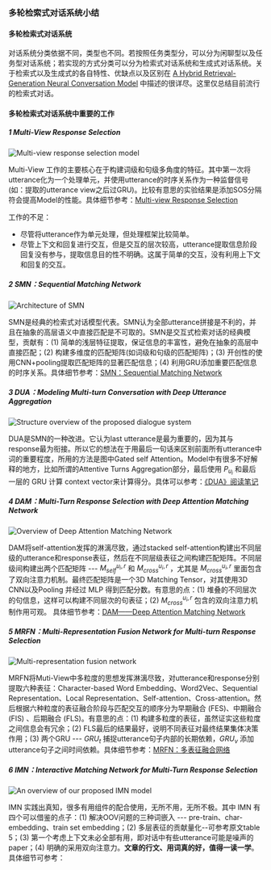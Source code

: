 ### 多轮检索式对话系统小结

#### 多轮检索式对话系统

对话系统分类依据不同，类型也不同。若按照任务类型分，可以分为闲聊型以及任务型对话系统；若实现的方式分类可以分为检索式对话系统和生成式对话系统。关于检索式以及生成式的各自特性、优缺点以及区别在 [A Hybrid Retrieval-Generation Neural Conversation Model](<https://arxiv.org/abs/1904.09068?context=cs>) 中描述的很详尽。这里仅总结目前流行的检索式对话。

#### 多轮检索式对话系统中重要的工作

##### 1 Multi-View Response Selection 

![Multi-view response selection model](C:\Users\zhuo\Desktop\多轮检索式对话小结\MV.png)

Multi-View 工作的主要核心在于构建词级和句级多角度的特征。其中第一次将utterance化为一个处理单元，并使用utterance的时序关系作为一种监督信号(如：提取的utterance view之后过GRU)。比较有意思的实验结果是添加SOS分隔符会提高Model的性能。具体细节参考：[Multi-view Response Selection](<https://zhuanlan.zhihu.com/p/66365985>)

工作的不足：

- 尽管将utterance作为单元处理，但处理框架比较简单。
- 尽管上下文和回复进行交互，但是交互的层次较高，utterance提取信息阶段回复没有参与，提取信息目的性不明确。这属于简单的交互，没有利用上下文和回复的交互。

##### 2 SMN：Sequential Matching Network

![Architecture of SMN ](C:\Users\zhuo\Desktop\多轮检索式对话小结\SMN.png)

SMN是经典的检索式对话模型代表。SMN认为全部utterance拼接是不利的，并且在抽象的高层语义中直接匹配是不可取的。SMN是交互式检索对话的经典模型，贡献有：(1) 简单的浅层特征提取，保证信息的丰富性，避免在抽象的高层中直接匹配；(2) 构建多维度的匹配矩阵(如词级和句级的匹配矩阵)；(3) 开创性的使用CNN+pooling提取匹配矩阵的显著匹配信息；(4) 利用GRU添加重要匹配信息的时序关系。具体细节参考：[SMN：Sequential Matching Network](<https://zhuanlan.zhihu.com/p/66384889>)

##### 3 DUA：Modeling Multi-turn Conversation with Deep Utterance Aggregation 

![Structure overview of the proposed dialogue system ](C:\Users\zhuo\Desktop\多轮检索式对话小结\DUA.png)

DUA是SMN的一种改进。它认为last utterance是最为重要的，因为其与response最为衔接。所以它的想法在于用最后一句话来区别前面所有utterance中词的重要程度，所用的方法是图中Gated self Attention。Model中有很多不好解释的地方，比如所谓的Attentive Turns Aggregation部分，最后使用 $P_{u_i}$ 和最后一层的 GRU 计算 context vector来计算得分。具体可以参考：[《DUA》阅读笔记](<https://zhuanlan.zhihu.com/p/64132530>)

##### 4 DAM：Multi-Turn Response Selection  with Deep Attention Matching Network

![Overview of Deep Attention Matching Network](C:\Users\zhuo\Desktop\多轮检索式对话小结\DAM.png)

DAM将self-attention发挥的淋漓尽致，通过stacked self-attention构建出不同层级的utterance和response表征，然后在不同层级表征之间构建匹配矩阵。不同层级间构建出两个匹配矩阵 --- $M^{u_i,r}_{self}$ 和 $M^{u_i, r}_{cross}$ ，尤其是 $M^{u_i, r}_{cross}$ 里面包含了双向注意力机制。最终匹配矩阵是一个3D Matching Tensor，对其使用3D CNN以及Pooling 并经过 MLP 得到匹配分数。有意思的点：(1) 堆叠的不同层次的句信息，这样可以构建不同层次的句表征；(2) $M^{u_i, r}_{cross}$ 包含的双向注意力机制作用可观。 具体细节参考：[DAM——Deep Attention Matching Network](<https://zhuanlan.zhihu.com/p/68325669>)

##### 5 MRFN：Multi-Representation Fusion Network for Multi-turn Response Selection 

![Multi-representation fusion network](C:\Users\zhuo\Desktop\多轮检索式对话小结\MRFN.png)

MRFN将Muti-View中多粒度的思想发挥淋漓尽致，对utterance和response分别提取六种表征：Character-based Word Embedding、Word2Vec、Sequential Representation、Local Representation、Self-attention、Cross-attention。然后根据六种粒度的表征融合阶段与匹配交互的顺序分为早期融合 (FES)、中期融合 (FIS) 、后期融合 (FLS)。有意思的点：(1) 构建多粒度的表征，虽然证实这些粒度之间信息会有冗余；(2) FLS最后的结果最好，说明不同表征对最终结果集体决策作用；(3) 两个GRU --- $GRU_{t}$ 捕捉utterance句子内部的长期依赖，$GRU_{v}$ 添加utterance句子之间时间依赖。具体细节参考：[MRFN：多表征融合网络](<https://zhuanlan.zhihu.com/p/68381160>)

##### 6 IMN：Interactive Matching Network for Multi-Turn Response Selection 

![An overview of our proposed IMN model ](C:\Users\zhuo\Desktop\多轮检索式对话小结\IMN.png)

IMN 实践出真知，很多有用组件的配合使用，无所不用，无所不极。其中 IMN 有四个可以借鉴的点子：(1) 解决OOV问题的三种词嵌入 --- pre-train、char-embedding、train set embedding；(2) 多层表征的贡献量化--可参考原文table 5；(3) 第一个考虑上下文未必全部有用，即对话中有些utterance可能是噪声的paper；(4) 明确的采用双向注意力。**文章的行文、用词真的好，值得一读一学**。具体细节可参考：
